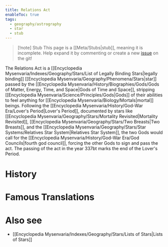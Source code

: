 ```yaml
---
title: Relations Act
enableToc: true
tags:
  - geography/astrography
  - star
  - stub
---
```


> [!note] Stub
> This page is a [[Meta/Stubs|stub]], meaning it is incomplete. Help expand it by commenting or create a new [issue](https://github.com/RagtimeGal/quartz--encyclopedia-mysenvaria/issues/new/choose) on the git!

The Relations Act is a [[Encyclopedia Mysenvaria/Indexes/Geography/Stars/List of Legally Binding Stars|legally binding]] [[Encyclopedia Mysenvaria/Geography/Phenomena/Stars|star]] passed by the [[Encyclopedia Mysenvaria/History/Biographies/Gods/Gods of Matter, Energy, Time, and Space|Gods of Time and Space]], stripping [[Encyclopedia Mysenvaria/Science/Principles/Gods|Gods]] of their abilities to feel anything for [[Encyclopedia Mysenvaria/Biology/Mortals|mortal]] beings. Following the [[Encyclopedia Mysenvaria/History/God-War Era/Lover's Period|Lover's Period]], documented by stars like [[Encyclopedia Mysenvaria/Geography/Stars/Mortality Revisited|Mortality Revisited]], [[Encyclopedia Mysenvaria/Geography/Stars/Two Breasts|Two Breasts]], and the [[Encyclopedia Mysenvaria/Geography/Stars/Star Systems/Relatives Star System|Relatives Star System]], the two Gods would call for the [[Encyclopedia Mysenvaria/History/God-War Era/God Councils|fourth god council]], forcing the other Gods to sign and pass the act. The passing of the act in the year 337bt marks the end of the Lover's Period.
# History

# Famous Translations

# Also see
- [[Encyclopedia Mysenvaria/Indexes/Geography/Stars/Lists of Stars|Lists of Stars]]
